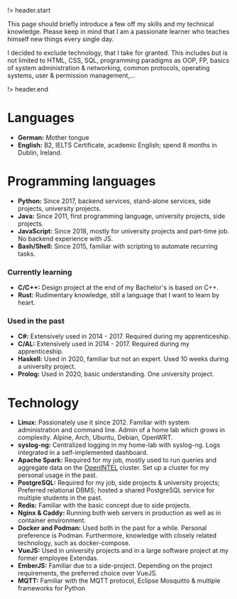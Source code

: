 <!-- title: maxresing.de -->
<!-- subtitle: Knowledge, Skills & Technology -->
<!-- header.title: Knowledge, Skills & Technology -->
<!-- header.subtitle: A few words beforehand... -->

!> header.start

This page should briefly introduce a few off my skills and my technical
knowledge. Please keep in mind that I am a passionate learner who teaches
himself new things every single day.

I decided to exclude technology, that I take for granted. This includes but is 
not limited to HTML, CSS, SQL, programming paradigms as OOP, FP, basics of
system administration & networking, common protocols, operating systems, user &
permission management,...

!> header.end


# Languages

* **German:** Mother tongue
* **English:** B2, IELTS Certificate, academic English; spend 8 months in Dublin, Ireland.

# Programming languages

* **Python:** Since 2017, backend services, stand-alone services, side projects, university projects.
* **Java:** Since 2011, first programming language, university projects, side projects.
* **JavaScript:** Since 2018, mostly for university projects and part-time job. No backend experience with JS.
* **Bash/Shell:** Since 2015, familiar with scripting to automate recurring tasks.


### Currently learning

* **C/C++:** Design project at the end of my Bachelor's is based on C++.
* **Rust:** Rudimentary knowledge, still a language that I want to learn by heart.


### Used in the past

* **C#:** Extensively used in 2014 - 2017. Required during my apprenticeship.
* **C/AL:** Extensively used in 2014 - 2017. Required during my apprenticeship.
* **Haskell:** Used in 2020, familiar but not an expert. Used 10 weeks during a university project.
* **Prolog:** Used in 2020, basic understanding. One university project.


# Technology

* **Linux:** Passionately use it since 2012. Familiar with system administration and command line. Admin of a home lab which grows in complexity. Alpine, Arch, Ubuntu, Debian, OpenWRT.
* **syslog-ng:** Centralized logging in my home-lab with syslog-ng. Logs integrated in a self-implemented dashboard.
* **Apache Spark:** Required for my job, mostly used to run queries and aggregate data on the <a href="https://openintel.nl/">OpenINTEL</a> cluster. Set up a cluster for my personal usage in the past.
* **PostgreSQL:** Required for my job, side projects & university projects; Preferred relational DBMS; hosted a shared PostgreSQL service for multiple students in the past.
* **Redis:** Familiar with the basic concept due to side projects.
* **Nginx & Caddy:** Running both web servers in production as well as in container environment.
* **Docker and Podman:** Used both in the past for a while. Personal preference is Podman. Furthermore, knowledge with closely related technology, such as docker-compose.
* **VueJS:** Used in university projects and in a large software project at my former employee Extendas.
* **EmberJS:** Familiar due to a side-project. Depending on the project requirements, the preferred choice over VueJS.
* **MQTT:** Familiar with the MQTT protocol, Eclipse Mosquitto & multiple frameworks for Python
